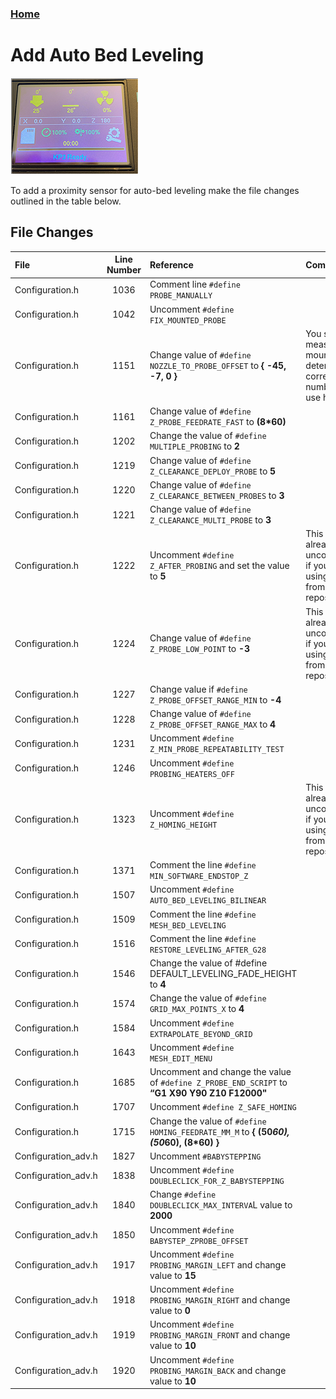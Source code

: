 ### [Home](https://3dp-tech.github.io/Kingroon-KP3/)

# Add Auto Bed Leveling
![](https://github.com/3DP-Tech/Kingroon-KP3/raw/main/Images/screen-205.png)

To add a proximity sensor for auto-bed leveling make the file changes outlined in the table below.

## File Changes

|File|Line Number|Reference|Comment|
|:-|:-:|:-|:-|
|Configuration.h|1036|Comment line `#define PROBE_MANUALLY`||
|Configuration.h|1042|Uncomment `#define FIX_MOUNTED_PROBE`||
|Configuration.h|1151|Change value of `#define NOZZLE_TO_PROBE_OFFSET` to **{ -45, -7, 0 }**|You should measure your mount to determine the correct numbers to use here.|
|Configuration.h|1161|Change value of `#define Z_PROBE_FEEDRATE_FAST` to **(8*60)**||
|Configuration.h|1202|Change the value of `#define MULTIPLE_PROBING` to **2**||
|Configuration.h|1219|Change value of `#define Z_CLEARANCE_DEPLOY_PROBE` to **5**||
|Configuration.h|1220|Change value of `#define Z_CLEARANCE_BETWEEN_PROBES` to **3**||
|Configuration.h|1221|Change value of `#define Z_CLEARANCE_MULTI_PROBE` to **3**||
|Configuration.h|1222|Uncomment `#define Z_AFTER_PROBING` and set the value to **5**|This line is already uncommented if you are using Marlin from this repository.|
|Configuration.h|1224|Change value of `#define Z_PROBE_LOW_POINT` to **-3**|This line is already uncommented if you are using Marlin from this repository.|
|Configuration.h|1227|Change value if `#define Z_PROBE_OFFSET_RANGE_MIN` to **-4**||
|Configuration.h|1228|Change value of `#define Z_PROBE_OFFSET_RANGE_MAX` to **4**||
|Configuration.h|1231|Uncomment `#define Z_MIN_PROBE_REPEATABILITY_TEST`||
|Configuration.h|1246|Uncomment `#define PROBING_HEATERS_OFF`||
|Configuration.h|1323|Uncomment `#define Z_HOMING_HEIGHT`|This line is already uncommented if you are using Marlin from this repository.|
|Configuration.h|1371|Comment the line `#define MIN_SOFTWARE_ENDSTOP_Z`||
|Configuration.h|1507|Uncomment `#define AUTO_BED_LEVELING_BILINEAR`||
|Configuration.h|1509|Comment the line `#define MESH_BED_LEVELING`||
|Configuration.h|1516|Comment the line `#define RESTORE_LEVELING_AFTER_G28`||
|Configuration.h|1546|Change the value of #define DEFAULT_LEVELING_FADE_HEIGHT to **4**||
|Configuration.h|1574|Change the value of `#define GRID_MAX_POINTS_X` to **4**||
|Configuration.h|1584|Uncomment `#define EXTRAPOLATE_BEYOND_GRID`||
|Configuration.h|1643|Uncomment `#define MESH_EDIT_MENU`||
|Configuration.h|1685|Uncomment and change the value of `#define Z_PROBE_END_SCRIPT` to **“G1 X90 Y90 Z10 F12000"**||
|Configuration.h|1707|Uncomment `#define Z_SAFE_HOMING`||
|Configuration.h|1715|Change the value of `#define HOMING_FEEDRATE_MM_M` to **{ (50*60), (50*60), (8*60) }**||
|Configuration_adv.h|1827|Uncomment `#BABYSTEPPING`||
|Configuration_adv.h|1838|Uncomment  `#define DOUBLECLICK_FOR_Z_BABYSTEPPING`||
|Configuration_adv.h|1840|Change `#define DOUBLECLICK_MAX_INTERVA`L value to **2000**||
|Configuration_adv.h|1850|Uncomment `#define BABYSTEP_ZPROBE_OFFSET`||
|Configuration_adv.h|1917|Uncomment `#define PROBING_MARGIN_LEFT` and change value to **15**||
|Configuration_adv.h|1918|Uncomment `#define PROBING_MARGIN_RIGHT` and change value to **0**||
|Configuration_adv.h|1919|Uncomment `#define PROBING_MARGIN_FRONT` and change value to **10**||
|Configuration_adv.h|1920|Uncomment `#define PROBING_MARGIN_BACK` and change value to **10**||
